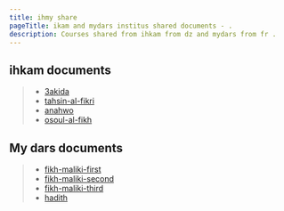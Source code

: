 ```yaml
---
title: ihmy share
pageTitle: ikam and mydars institus shared documents - .
description: Courses shared from ihkam from dz and mydars from fr .
---
```


## ihkam documents 

> * [3akida](./docs/3akida )
> * [tahsin-al-fikri](./docs/tahsin-al-fikri )
> * [anahwo](./docs/anahwo )
> * [osoul-al-fikh](./docs/osoul-al-fikh )

## My dars documents
>
> * [fikh-maliki-first](./docs/fikh-maliki-first "fikh-maliki-first")
> * [fikh-maliki-second](./docs/fikh-maliki-second "fikh-maliki-second")
> * [fikh-maliki-third](./docs/fikh-maliki-third "fikh-maliki-third")
> * [hadith](./docs/hadith "hadith")
